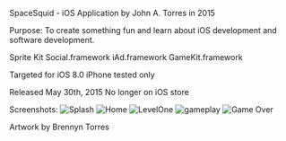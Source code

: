 SpaceSquid - iOS Application by John A. Torres in 2015

Purpose: To create something fun and learn about iOS development and software development.

Sprite Kit
Social.framework
iAd.framework
GameKit.framework

Targeted for iOS 8.0
iPhone tested only

Released May 30th, 2015
No longer on iOS store

Screenshots:
![Splash](https://github.com/jandrewtorres/SpaceSquid/tree/master/SpaceSquid/Images.xcassets/SplashSS.png)
![Home](https://github.com/jandrewtorres/SpaceSquid/tree/master/SpaceSquid/Images.xcassets/StartSS.png)
![LevelOne](https://github.com/jandrewtorres/SpaceSquid/tree/master/SpaceSquid/Images.xcassets/InitialSS.png)
![gameplay](https://github.com/jandrewtorres/SpaceSquid/tree/master/SpaceSquid/Images.xcassets/gameplay.png)
![Game Over](https://github.com/jandrewtorres/SpaceSquid/tree/master/SpaceSquid/Images.xcassets/GameOverSS.png)

Artwork by Brennyn Torres